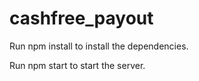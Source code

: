 # cashfree_payout

Run npm install to install the dependencies.

Run npm start to start the server.
